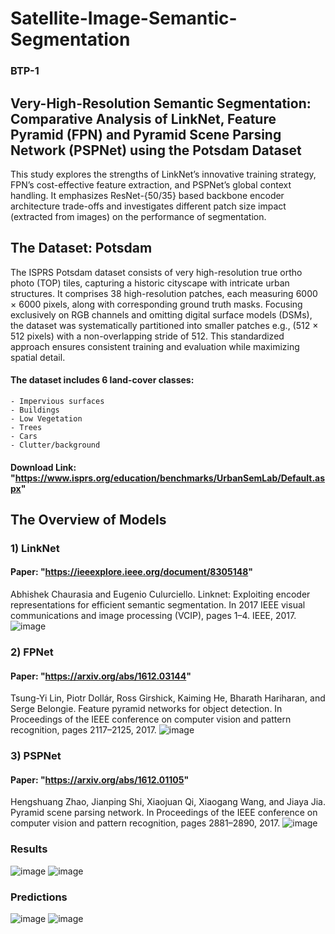 # Satellite-Image-Semantic-Segmentation
### BTP-1

## Very-High-Resolution Semantic Segmentation: Comparative Analysis of LinkNet, Feature Pyramid (FPN) and Pyramid Scene Parsing Network (PSPNet) using the Potsdam Dataset

This study explores the strengths of LinkNet’s innovative training strategy, FPN’s cost-effective feature extraction, and PSPNet’s global context handling. It emphasizes ResNet-{50/35} based backbone encoder architecture trade-offs and investigates different patch size impact (extracted from images) on the performance of segmentation. 

## The Dataset: Potsdam
The ISPRS Potsdam dataset consists of very high-resolution true ortho photo (TOP) tiles, capturing a historic cityscape with intricate urban structures. It comprises 38 high-resolution patches, each measuring 6000 × 6000 pixels, along with corresponding ground truth masks. Focusing exclusively on RGB channels and omitting digital surface models (DSMs), the dataset was systematically partitioned into smaller patches e.g., (512 × 512 pixels) with a non-overlapping stride of 512. This standardized approach ensures consistent training and evaluation while maximizing spatial detail. 
#### The dataset includes 6 land-cover classes: 
    - Impervious surfaces
    - Buildings
    - Low Vegetation
    - Trees
    - Cars
    - Clutter/background
#### Download Link: "https://www.isprs.org/education/benchmarks/UrbanSemLab/Default.aspx"

## The Overview of Models
### 1) LinkNet
#### Paper: "https://ieeexplore.ieee.org/document/8305148"
Abhishek Chaurasia and Eugenio Culurciello. Linknet: Exploiting encoder representations for efficient semantic segmentation. In 2017 IEEE visual communications and image processing (VCIP), pages 1–4. IEEE, 2017.
![image](https://github.com/user-attachments/assets/29a4762e-8ca8-476a-8d60-d979b4075628)

### 2) FPNet
#### Paper: "https://arxiv.org/abs/1612.03144" 
Tsung-Yi Lin, Piotr Dollár, Ross Girshick, Kaiming He, Bharath Hariharan, and Serge Belongie. Feature pyramid networks for object detection. In Proceedings of the IEEE conference on computer vision and pattern recognition, pages 2117–2125, 2017.
![image](https://github.com/user-attachments/assets/5ef730a7-ebf7-47e4-8c68-9194cf0822c0)

### 3) PSPNet
#### Paper: "https://arxiv.org/abs/1612.01105" 
Hengshuang Zhao, Jianping Shi, Xiaojuan Qi, Xiaogang Wang, and Jiaya Jia. Pyramid scene parsing network. In Proceedings of the IEEE conference on computer vision and pattern recognition, pages 2881–2890, 2017.
![image](https://github.com/user-attachments/assets/3afde5c7-280c-4e36-81e3-2baf870a0e84)

### Results
![image](https://github.com/user-attachments/assets/2a8cb775-678f-4cfb-b488-858f81d0e0c0)
![image](https://github.com/user-attachments/assets/f0579a3d-6597-4099-9777-11e0f402b3b4)

### Predictions
![image](https://github.com/user-attachments/assets/df32967b-0300-44aa-858c-a9b78cbc01dd)
![image](https://github.com/user-attachments/assets/01d44003-47b9-4305-b58d-39547952d871)






